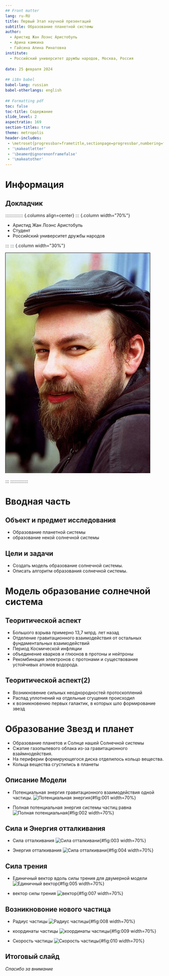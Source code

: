 ```yaml
---
## Front matter
lang: ru-RU
title: Первый Этап научной презентаций
subtitle: Образование планетной системы
author:
  - Аристид Жан Лоэнс Аристобуль
  - Арина камкина
  - Гайсина Алина Ринатовна 
institute:
  - Российский университет дружбы народов, Москва, Россия
  
date: 25 февраля 2024

## i18n babel
babel-lang: russian
babel-otherlangs: english

## Formatting pdf
toc: false
toc-title: Содержание
slide_level: 2
aspectratio: 169
section-titles: true
theme: metropolis
header-includes:
 - \metroset{progressbar=frametitle,sectionpage=progressbar,numbering=fraction}
 - '\makeatletter'
 - '\beamer@ignorenonframefalse'
 - '\makeatother'
---
```


# Информация

## Докладчик

:::::::::::::: {.columns align=center}
::: {.column width="70%"}

  * Аристид Жан Лоэнс Аристобуль
  * Студент
  * Российский университет дружбы народов
>

:::
::: {.column width="30%"}

![](./image/kulyabov.jpg)

:::
::::::::::::::

# Вводная часть

## Объект и предмет исследования

- Образование планетной системы
- образование некой солнечной системы

## Цели и задачи

- Создать модель образование солнечной системы.
- Описать алгоритм образования солнечной системы.

# Mодель образование солнечной система

## Теоритической аспект 
- Большого взрыва примерно 13,7 млрд.
лет назад 
- Отделение гравитационного взаимодействия от остальных фундаментальных взаимодействий
- Период Космической инфляции
- объединение кварков и глюонов в протоны и нейтроны
- Рекомбинация электронов с
протонами и существование устойчивых атомов водорода.
  
## Теоритической аспект(2)
- Возникновение сильных неоднородностей протоскоплений
- Распад уплотнений на отдельные сгущения происходил 
- к возникновению первых галактик, в которых шло формирование звезд

# Образование Звезд и планет 
- Образование планетов и Солнце нашей Солнечной системы
- Сжатие газопылевого облака из-за гравитационного взаймнодействия.
- На периферии формирующегося диска отделилось кольцо вещества.
- Кольца вещества сгустились в планеты

## Описание Модели 
 - Потенциальная энергия гравитационного взаимодействия одной частицы.
  ![Потенциальная энергия](image/img01.png){#fig:001 width=70%}

- Полная потенциальная энергия системы частиц равна
 ![Полная потенциальная](image/img02.png){#fig:002 width=70%}

## Сила и Энергия отталкивания
- Сила отталкивания
  ![Сила отталкивани](image/img05.png){#fig:003 width=70%}

- Энергия отталкивания 
  ![Сила отталкивани](image/img03.png){#fig:004 width=70%}

## Сила трения 
- Единичный вектор вдоль силы трения для двумерной модели
  ![Единичный вектор](image/img04.png){#fig:005 width=70%}

- вектор силы трения
  ![вектор](image/img06.png){#fig:007 width=70%}

## Возникновоние нового частица
 - Радиус частицы
  ![Радиус частицы](image/img07.png){#fig:008 width=70%}

  - координаты частицы
  ![координаты частицы](image/img08.png){#fig:009 width=70%}

  - Скорость частицы
  ![Скорость частицы](image/img09.png){#fig:010 width=70%}

## Итоговый слайд

 *Спасибо за внимание*






